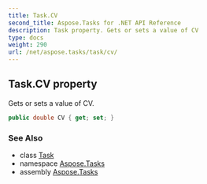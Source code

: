 ```yaml
---
title: Task.CV
second_title: Aspose.Tasks for .NET API Reference
description: Task property. Gets or sets a value of CV
type: docs
weight: 290
url: /net/aspose.tasks/task/cv/
---
```

## Task.CV property

Gets or sets a value of CV.

```csharp
public double CV { get; set; }
```

### See Also

* class [Task](../)
* namespace [Aspose.Tasks](../../task/)
* assembly [Aspose.Tasks](../../../)



